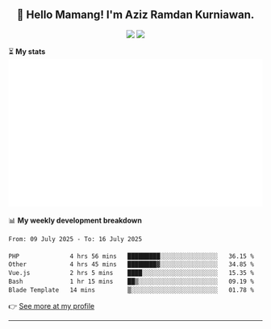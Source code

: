 <h2 align="center">👋 Hello Mamang! I'm Aziz Ramdan Kurniawan.</h2>  
<p align="center">
  <img src="https://komarev.com/ghpvc/?username=azizramdan">
  <img src="https://wakatime.com/badge/user/90056fa0-4c31-4eca-954e-2a3ac05896f9.svg">
</p>
    
⏳ **My stats**  
![](https://raw.githubusercontent.com/azizramdan/github-stats/master/generated/overview.svg#gh-dark-mode-only)

📊 **My weekly development breakdown**
<!--START_SECTION:waka-->

```txt
From: 09 July 2025 - To: 16 July 2025

PHP              4 hrs 56 mins   █████████░░░░░░░░░░░░░░░░   36.15 %
Other            4 hrs 45 mins   ████████▓░░░░░░░░░░░░░░░░   34.85 %
Vue.js           2 hrs 5 mins    ████░░░░░░░░░░░░░░░░░░░░░   15.35 %
Bash             1 hr 15 mins    ██▒░░░░░░░░░░░░░░░░░░░░░░   09.19 %
Blade Template   14 mins         ▒░░░░░░░░░░░░░░░░░░░░░░░░   01.78 %
```

<!--END_SECTION:waka-->
👉 [See more at my profile](https://wakatime.com/@azizramdan)
***

